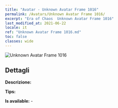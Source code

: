 ```yaml
---
title: "Avatar - Unknown Avatar Frame 1016"
permalink: /Avatars/Unknown Avatar Frame 1016/
excerpt: "Era of Chaos  Unknown Avatar Frame 1016"
last_modified_at: 2021-06-22
locale: it
ref: "Unknown Avatar Frame 1016.md"
toc: false
classes: wide
---
```

 ![Unknown Avatar Frame 1016](/images/a/avatarFrame_16.png)

## Dettagli

 **Descrizione:**  

 **Tips:**  

 **Is available:**  - 

